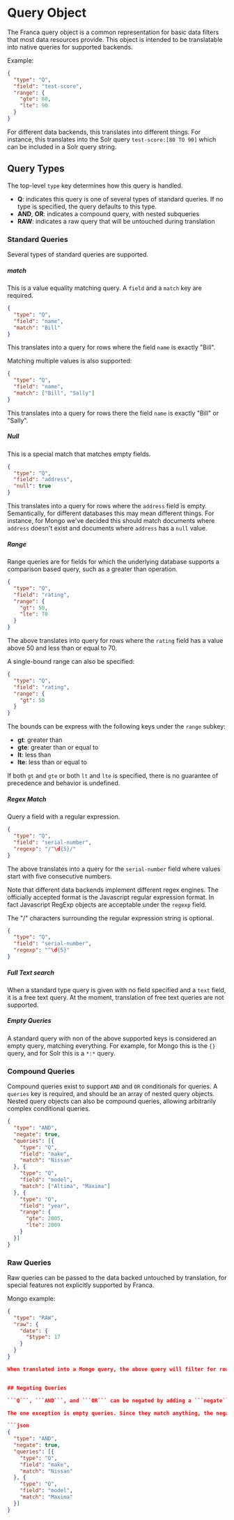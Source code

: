 # Query Object

The Franca query object is a common representation for basic data filters that most data resources provide. This object is intended to be translatable into native queries for supported backends.

Example:

```json
{
  "type": "Q",
  "field": "test-score",
  "range": {
    "gte": 80,
    "lte": 90
  }
}
```

For different data backends, this translates into different things. For instance, this translates into the Solr query ```test-score:[80 TO 90]``` which can be included in a Solr query string.


## Query Types

The top-level ```type``` key determines how this query is handled.

* **Q**: indicates this query is one of several types of standard queries. If no type is specified, the query defaults to this type.
* **AND**, **OR**: indicates a compound query, with nested subqueries
* **RAW**: indicates a raw query that will be untouched during translation


### Standard Queries

Several types of standard queries are supported.


##### match

This is a value equality matching query. A ```field``` and a ```match``` key are required.

```json
{
  "type": "Q",
  "field": "name",
  "match": "Bill"
}
```
This translates into a query for rows where the field ```name``` is exactly "Bill".

Matching multiple values is also supported:
```json
{
  "type": "Q",
  "field": "name",
  "match": ["Bill", "Sally"]
}
```
This translates into a query for rows there the field ```name``` is exactly "Bill" or "Sally".

##### Null

This is a special match that matches empty fields.

```json
{
  "type": "Q",
  "field": "address",
  "null": true
}
```
This translates into a query for rows where the ```address``` field is empty. Semantically, for different databases this may mean different things. For instance, for Mongo we've decided this should match documents where ```address``` doesn't exist and documents where ```address``` has a ```null``` value.

##### Range

Range queries are for fields for which the underlying database supports a comparison based query, such as a greater than operation.

```json
{
  "type": "Q",
  "field": "rating",
  "range": {
    "gt": 50,
    "lte": 70
  }
}
```

The above translates into query for rows where the ```rating``` field has a value above 50 and less than or equal to 70.

A single-bound range can also be specified:
```json
{
  "type": "Q",
  "field": "rating",
  "range": {
    "gt": 50
  }
}
```

The bounds can be express with the following keys under the ```range``` subkey:

* **gt**: greater than
* **gte**: greater than or equal to
* **lt**: less than
* **lte**: less than or equal to

If both ```gt``` and ```gte``` or both ```lt``` and ```lte``` is specified, there is no guarantee of precedence and behavior is undefined.



##### Regex Match

Query a field with a regular expression.

```json
{
  "type": "Q",
  "field": "serial-number",
  "regexp": "/^\d{5}/"
}
```

The above translates into a query for the ```serial-number``` field where values start with five consecutive numbers.

Note that different data backends implement different regex engines. The officially accepted format is the Javascript regular expression format. In fact Javascript RegExp objects are acceptable under the ```regexp``` field.

The "/" characters surrounding the regular expression string is optional.
```json
{
  "type": "Q",
  "field": "serial-number",
  "regexp": "^\d{5}"
}
```

##### Full Text search

When a standard type query is given with no field specified and a ```text``` field, it is a free text query. At the moment, translation of free text queries are not supported.

##### Empty Queries

A standard query with non of the above supported keys is considered an empty query, matching everything. For example, for Mongo this is the ```{}``` query, and for Solr this is a ```*:*``` query.


### Compound Queries

Compound queries exist to support ```AND``` and ```OR``` conditionals for queries. A ```queries``` key is required, and should be an array of nested query objects. Nested query objects can also be compound queries, allowing arbitrarily complex conditional queries.

```json
{
  "type": "AND",
  "negate": true,
  "queries": [{
    "type": "Q",
    "field": "make",
    "match": "Nissan"
  }, {
    "type": "Q",
    "field": "model",
    "match": ["Altima", "Maxima"]
  }, {
    "type": "Q",
    "field": "year",
    "range": {
      "gte": 2005,
      "lte": 2009
    }
  }]
}
```

### Raw Queries

Raw queries can be passed to the data backed untouched by translation, for special features not explicitly supported by Franca.

Mongo example:

```json
{
  "type": "RAW",
  "raw": {
    "date": {
      "$type": 17
    }
  }
}

When translated into a Mongo query, the above query will filter for rows where date is a BSON Timestamp object.


## Negating Queries

```Q```, ```AND```, and ```OR``` can be negated by adding a ```negate``` field and setting that to true.

The one exception is empty queries. Since they match anything, the negation would match nothing, and this action is both not useful and inconsistently supported by data backends.

```json
{
  "type": "AND",
  "negate": true,
  "queries": [{
    "type": "Q",
    "field": "make",
    "match": "Nissan"
  }, {
    "type": "Q",
    "field": "model",
    "match": "Maxima"
  }]
}
```

